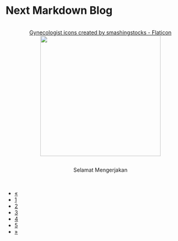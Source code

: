 # Next Markdown Blog

<div class="separator" style="clear: both;"><a href="https://www.flaticon.com/free-icons/gynecologist" style="display: block; padding: 1em 0px; text-align: center;" title="gynecologist icons">Gynecologist icons created by smashingstocks - Flaticon<br /><img alt="" border="0" data-original-height="260" data-original-width="720" src="https://cdn.jsdelivr.net/gh/geniuscreator0/Kuis@f2a32b501bcf41c0b00a1e5a060a70fee2025de1/kedokteran/obgyn/obgyn.webp" width="320" /></a></div>
<style> p {text-align: center;}</style>
<p>Selamat Mengerjakan</p>
<script src="https://cdn.jsdelivr.net/gh/geniuscreator0/Kuis@cd6abeacd679d0ba8b94442bd9a6e78f7af423d3/Javascript%201.js"></script>
<script src="https://cdn.jsdelivr.net/gh/geniuscreator0/Kuis@697fb2b75741fc21fac5735171260923a2941a2b/kedokteran/obgyn/Obgyn%20Part%202.js"></script>
<script src="https://cdn.jsdelivr.net/gh/geniuscreator0/Kuis@cd6abeacd679d0ba8b94442bd9a6e78f7af423d3/Javascript%202.js"></script>
<br />
<link rel="stylesheet" href="https://cdn.jsdelivr.net/gh/geniuscreator0/Kuis@db0ef90f697ebfd75735552501cdaaa0a20a596a/css%20pagnation.css" />
<div class="center">
<ul class="pagination">
<li><a href="https://www.nizaba.com/2022/07/quiz-obgyn-part-1.html">«</a></li>
<li><a href="https://www.nizaba.com/2022/07/quiz-obgyn-part-1.html">1</a></li>
  <li><a class="active" href="#">2</a></li>
<li><a href="#">3</a></li>
<li><a href="#">4</a></li>
<li><a href="#">5</a></li>
<li><a href="#">»</a></li>
</ul>
</div>
